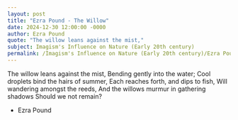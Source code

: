 ```yaml
---
layout: post
title: "Ezra Pound - The Willow"
date: 2024-12-30 12:00:00 -0000
author: Ezra Pound
quote: "The willow leans against the mist,"
subject: Imagism's Influence on Nature (Early 20th century)
permalink: /Imagism's Influence on Nature (Early 20th century)/Ezra Pound/Ezra Pound - The Willow
---
```


The willow leans against the mist,
Bending gently into the water;
Cool droplets bind the hairs of summer,
Each reaches forth, and dips to fish,
Will wandering amongst the reeds,
And the willows murmur in gathering shadows
Should we not remain?

- Ezra Pound
